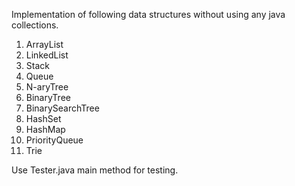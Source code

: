Implementation of following data structures without using any java collections.

1. ArrayList 
2. LinkedList 
3. Stack 
4. Queue 
5. N-aryTree 
6. BinaryTree 
7. BinarySearchTree 
8. HashSet 
9. HashMap 
10. PriorityQueue 
11. Trie

Use Tester.java main method for testing.